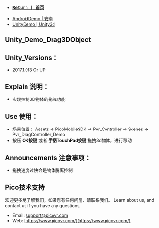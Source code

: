 - ###  [ `Return | 首页` ](https://github.com/PicoSupport/PicoSupport)
* [AndroidDemo | 安卓](https://github.com/PicoSupport/PicoSupport/blob/master/android.md)
* [UnityDemo | Unity3d](https://github.com/PicoSupport/PicoSupport/blob/master/unity.md)

## Unity_Demo_Drag3DObject

## Unity_Versions：
- 2017.1.0f3 Or UP

## Explain 说明：

- 实现控制3D物体的拖拽功能

## Use 使用：
- 场景位置： Assets -> PicoMobileSDK -> Pvr_Controller -> Scenes -> Pvr_DragController_Demo
- 按压 **OK按键** 或者 **手柄TouchPad按键** 拖拽3d物体，进行移动

## Announcements 注意事项：
- 拖拽速度过快会是物体脱离控制

## Pico技术支持
欢迎更多地了解我们，如果您有任何问题，请联系我们。
Learn about us, and contact us if you have any questions. 

- Email:  support@picovr.com
- Web:  [https://www.picovr.com/](https://www.picovr.com/)

